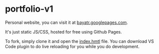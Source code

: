 # portfolio-v1

Personal website, you can visit it at [bayatr.googlepages.com](https://bayatr.googlepages.com).  

It's just static JS/CSS, hosted for free using Github Pages.

To fork, simply clone it and open the [index.hmtl](./index.html) file.  You can download VS Code plugin to do live reloading for you while you do development.
